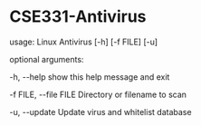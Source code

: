 # CSE331-Antivirus
usage: Linux Antivirus [-h] [-f FILE] [-u]

optional arguments:

  -h, --help            show this help message and exit
  
  -f FILE, --file FILE  Directory or filename to scan
  
  -u, --update          Update virus and whitelist database
